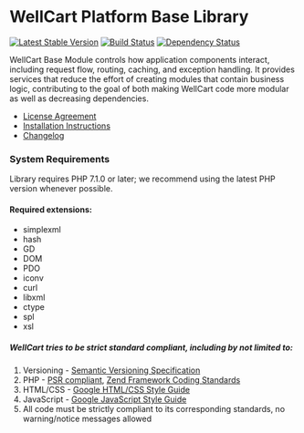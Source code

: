 WellCart Platform Base Library
==============================

[![Latest Stable Version](https://poser.pugx.org/wellcart/component-base/v/stable.png)](https://packagist.org/packages/wellcart/component-base)
[![Build Status](https://travis-ci.org/wellcart/component-base.svg)](https://travis-ci.org/wellcart/component-base)
[![Dependency Status](https://www.versioneye.com/php/wellcart:component-base/dev-master/badge.png)](https://www.versioneye.com/php/wellcart:component-base/dev-master)

WellCart Base Module controls how application components interact, including request flow,
routing, caching, and exception handling. It provides services that reduce the effort 
of creating modules that contain business logic, contributing to the goal of both making WellCart code more modular
as well as decreasing dependencies.

* [License Agreement](LICENSE.md)
* [Installation Instructions](docs/Module_Installation_Instructions.md)
* [Changelog](CHANGELOG.md)

### System Requirements

Library requires PHP 7.1.0 or later; we recommend using the
latest PHP version whenever possible.

#### Required extensions:

* simplexml
* hash
* GD
* DOM
* PDO
* iconv
* curl
* libxml
* ctype
* spl
* xsl

##### WellCart tries to be strict standard compliant, including by not limited to:

1. Versioning - [Semantic Versioning Specification](http://semver.org)
2. PHP - [PSR compliant](https://github.com/php-fig/fig-standards), [Zend Framework Coding Standards](http://framework.zend.com/manual/current/en/ref/coding.standard.html)
3. HTML/CSS - [Google HTML/CSS Style Guide](https://google.github.io/styleguide/htmlcssguide.xml)
4. JavaScript - [Google JavaScript Style Guide](https://google.github.io/styleguide/javascriptguide.xml)
5. All code must be strictly compliant to its corresponding standards, no warning/notice messages allowed